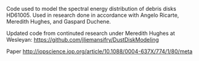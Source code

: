Code used to model the spectral energy distribution of debris disks HD61005. Used in research done in accordance with Angelo Ricarte, Meredith Hughes, and Gaspard Duchene.

Updated code from continuted research under Meredith Hughes at Wesleyan:
https://github.com/jliemansifry/DustDiskModeling

Paper
http://iopscience.iop.org/article/10.1088/0004-637X/774/1/80/meta
